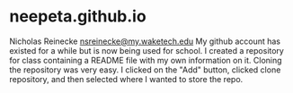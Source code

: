 # neepeta.github.io

Nicholas Reinecke nsreinecke@my.waketech.edu
My github account has existed for a while but is now being used for school. 
I created a repository for class containing a README file with my own information on it. 
Cloning the repository was very easy. I clicked on the "Add" button, clicked clone repository, and then selected where I wanted to store the repo. 
